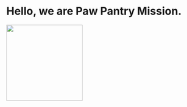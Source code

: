 # Hello, we are Paw Pantry Mission.

<img src="https://lh3.googleusercontent.com/fife/ABSRlIrKLulQwWZKwlplJPa4rwc9FT1wEQbMPyilg5F1QfMHQw5LXe1uYGS1F7UHksYsWnXZsLmyvQp5BrFvwCb9FTNguyxywOzu-KktOkfTVBBDFIcYvlLg4Uf8Ol5XiyytEwfqWhzUSNJYEX-4PWmfDwcT5BredgY9EWZE1W2V6qsu7qBguJ63gdkze9F5PEXTvDxMarCJbwtznS2Zw-uY-u_JQrIaphSoYipZuWvxAEJrNl4qwXf1NwhvWR0834gAgZNyazvVIWeO43thiTl5_n4MNMqKhUSPxbFBU6AZ28PLKRrrqbeOuB8zJceE6XlE3JhLlIR9zvKCqk2OFPoMeqmnh-mtXzlBkiPmdi_yPru6SkOzbi3r4tfqBsU5Xymdp4UTjYq-wfvaqCwlMDv_B6vTgd-x7JclbbSelNGk5iVPy524gw4i4KZuPekoHwq6d3_qS_ZGoPjcEUT4cGmitzLaKq-TMJGk1ULDYnpRLo5XRVmU3JYiyGS-GgQnJ_kLu6FpTdYw1PrI2zA5_DSUJn6H72k0ZE_9KnFu5aS7XEoS3eMnBiHwCY2QuLhy6vfW73JcUakIYPgCysYYl3otRQySaI3_T1d10gglJF53bUgEPX0anZH4FakaDQsv4SjM8KTkc6ciZkiXRQGttwauRHeeC_NP2y_nOoqwVFPI6lQ0vRtWjcmpHUoGBRSoutJkhIiWQOeYmGxrk2B3Xs_JBCE0ql7PUk-Jb18=w1032-h906-ft" width="200px"/>
